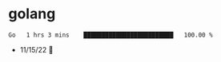 # golang

<!--START_SECTION:waka-->

```text
Go   1 hrs 3 mins    █████████████████████████   100.00 %
```

<!--END_SECTION:waka-->

- 11/15/22 🏁


